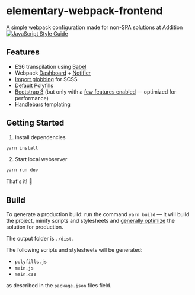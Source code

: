 # elementary-webpack-frontend
A simple webpack configuration made for non-SPA solutions at Addition
[![JavaScript Style Guide](https://img.shields.io/badge/code_style-standard-brightgreen.svg)](https://standardjs.com)

## Features
* ES6 transpilation using [Babel](https://babeljs.io/)
* Webpack [Dashboard](https://github.com/FormidableLabs/webpack-dashboard) + [Notifier](https://github.com/Turbo87/webpack-notifier)
* [Import globbing](https://github.com/Aintaer/import-glob-loader) for SCSS
* [Default Polyfills](https://github.com/zloirock/core-js)
* [Bootstrap 3](https://getbootstrap.com/) (but only with a [few features enabled](blob/master/src/styles/bootstrap.scss) — optimized for performance)
* [Handlebars](http://handlebarsjs.com/) templating

## Getting Started

1. Install dependencies
```sh
yarn install
```
2. Start local webserver
```sh
yarn run dev
```
That's it! 🙌

##  Build

To generate a production build: run the command `yarn build` — it will build the project, minify scripts and stylesheets and [generally optimize](https://webpack.js.org/guides/production/) the solution for production.

The output folder is `./dist`.

The following scripts and stylesheets will be generated:
* `polyfills.js`
* `main.js`
* `main.css`

as described in the `package.json` files field.
